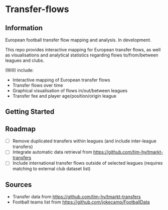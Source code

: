 # Transfer-flows

## Information

European football transfer flow mapping and analysis. In development.

This repo provides interactive mapping for European transfer flows, as well as visualisations and analytical statistics regarding flows to/from/between leagues and clubs.

(Will) include:
- Interactive mapping of European transfer flows
- Transfer flows over time
- Graphical visualisation of flows in/out/between leagues
- Transfer fee and player age/position/origin league

## Getting Started 

## Roadmap

- [ ] Remove duplicated transfers within leagues (and include inter-league transfers)
- [ ] Integrate automatic data retrieval from https://github.com/tim-hy/tmarkt-transfers
- [ ] Include international transfer flows outside of selected leagues (requires matching to external club dataset list)

## Sources

- Transfer data from https://github.com/tim-hy/tmarkt-transfers
- Football teams list from https://github.com/jokecamp/FootballData